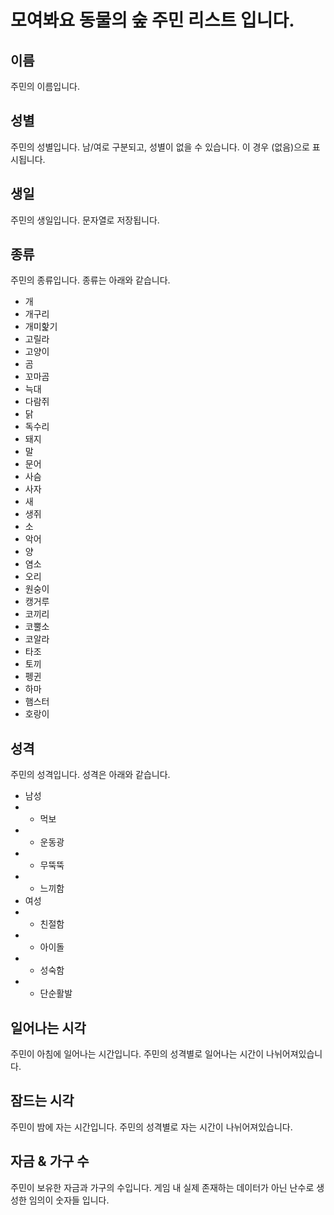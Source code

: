 # 모여봐요 동물의 숲 주민 리스트 입니다.

## 이름
주민의 이름입니다.
## 성별
주민의 성별입니다. 남/여로 구분되고, 성별이 없을 수 있습니다. 이 경우 (없음)으로 표시됩니다.
## 생일
주민의 생일입니다. 문자열로 저장됩니다.
## 종류
주민의 종류입니다. 종류는 아래와 같습니다.
- 개
- 개구리
- 개미핥기
- 고릴라
- 고양이
- 곰
- 꼬마곰
- 늑대
- 다람쥐
- 닭
- 독수리
- 돼지
- 말
- 문어
- 사슴
- 사자
- 새
- 생쥐
- 소
- 악어
- 양
- 염소
- 오리
- 원숭이
- 캥거루
- 코끼리
- 코뿔소
- 코알라
- 타조
- 토끼
- 펭귄
- 하마
- 햄스터
- 호랑이

## 성격
주민의 성격입니다. 성격은 아래와 같습니다.
- 남성
- - 먹보
- - 운동광
- - 무뚝뚝
- - 느끼함
- 여성
- - 친절함
- - 아이돌
- - 성숙함
- - 단순활발

## 일어나는 시각
주민이 아침에 일어나는 시간입니다. 주민의 성격별로 일어나는 시간이 나뉘어져있습니다.

## 잠드는 시각
주민이 밤에 자는 시간입니다. 주민의 성격별로 자는 시간이 나뉘어져있습니다.

## 자금 & 가구 수
주민이 보유한 자금과 가구의 수입니다. 게임 내 실제 존재하는 데이터가 아닌 난수로 생성한 임의이 숫자들 입니다.
